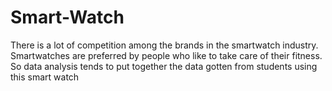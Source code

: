 # Smart-Watch
There is a lot of competition among the brands in the smartwatch industry. Smartwatches are preferred by people who like to take care of their fitness.  So data analysis tends to put together the data gotten from students using this smart watch
